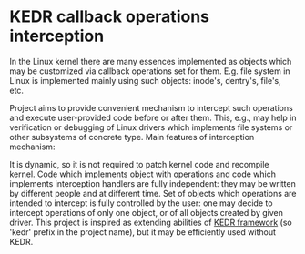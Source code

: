 # KEDR callback operations interception
In the Linux kernel there are many essences implemented as objects which may be customized via callback operations set for them. E.g. file system in Linux is implemented mainly using such objects: inode's, dentry's, file's, etc.

Project aims to provide convenient mechanism to intercept such operations and execute user-provided code before or after them. This, e.g., may help in verification or debugging of Linux drivers which implements file systems or other subsystems of concrete type. Main features of interception mechanism:

It is dynamic, so it is not required to patch kernel code and recompile kernel.
Code which implements object with operations and code which implements interception handlers are fully independent: they may be written by different people and at different time.
Set of objects which operations are intended to intercept is fully controlled by the user: one may decide to intercept operations of only one object, or of all objects created by given driver.
This project is inspired as extending abilities of [KEDR framework](https://github.com/euspectre/kedr) (so 'kedr' prefix in the project name), but it may be efficiently used without KEDR.
